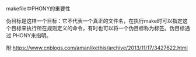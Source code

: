 makefile中PHONY的重要性
     
伪目标是这样一个目标：它不代表一个真正的文件名，在执行make时可以指定这个目标来执行所在规则定义的命令，有时也可以将一个伪目标称为标签。伪目标通过   PHONY来指明。


附:https://www.cnblogs.com/amanlikethis/archive/2013/11/17/3427622.html

